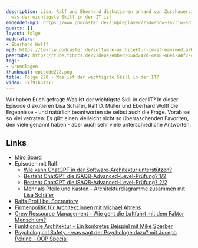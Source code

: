 ```yaml
---
description: Lisa, Ralf und Eberhard diskutieren anhand von Zuschauer:innen-Input
  was der wichtigste Skill in der IT ist.
embedded-mp3: https://www.podcaster.de/simpleplayer/?id=show~1evriw~software-architektur-im-stream~pod-c76eeeede155af0e278c9601b5&v=1723820067
guests: []
layout: folge
moderators:
- Eberhard Wolff
mp3: https://1evriw.podcaster.de/software-architektur-im-stream/media/Was_ist_der_wichtigste_Skill_in_der_IT.mp3
peertube: https://tube.tchncs.de/videos/embed/65ad247d-4a18-46e4-a4f2-cc5db4a59ca3
tags:
- Grundlagen
thumbnail: episode228.png
title: Folge 228 - Was ist der wichtigste Skill in der IT?
video: Uxf9Ih5T3xI
---
```


Wir haben Euch gefragt: Was ist der wichtigste Skill in der IT? In
dieser Episode diskutieren Lisa Schäfer, Ralf D. Müller und Eberhard
Wolff die Ergebnisse - und natürlich beantworten sie selbst auch die
Frage. Vorab sei so viel verraten: Es gibt einen vielleicht nicht so
überraschenden Favoriten, den viele genannt haben - aber auch sehr
viele unterschiedliche Antworten.

## Links

- [Miro Board](/sketchnotes/episode228.pdf)
- Episoden mit Ralf:
  - [Wie kann ChatGPT in der Software-Architektur
    unterstützen?](/2024/01/26/folge199.html)
  - [Besteht ChatGPT die iSAQB-Advanced-Level-Prüfung?
    1/2](/2023/12/15/folge193.html) 
  - [Besteht ChatGPT die iSAQB-Advanced-Level-Prüfung?
    2/2](/2024/01/19/folge197.html)
  - [Mehr als Pfeile und Kästen - Architekturdiagramme zusammen mit Lisa Schäfer](/2022/12/16/folge146.html)
- [Ralfs Profil bei Socreatory](https://www.socreatory.com/trainers/ralf-mueller
)
- [Firmenpolitik für Architekt:innen mit Michael
  Ahrens](/2024/08/09/episode227.html) 
- [Crew Ressource Management - Wie geht die Luftfahrt mit dem Faktor
  Mensch
  um?](/2023/08/11/folge178.html) 
- [Funktionale Architektur - Ein konkretes Beispiel mit Mike Sperber](/2023/10/20/folge186.html )
- [Psychological Safety - was sagt der Psychologe dazu? mit Joseph Pelrine - OOP Special](/2023/06/02/folge167.html)
